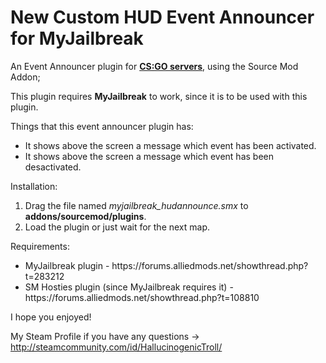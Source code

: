 <h1>New Custom HUD Event Announcer for MyJailbreak</h1>

<p>An Event Announcer plugin for <u><b> CS:GO servers</b></u>, using the Source Mod Addon;</p>
<p>This plugin requires <b>MyJailbreak</b> to work, since it is to be used with this plugin.</p>


Things that this event announcer plugin has:

<ul>
<li>It shows above the screen a message which event has been activated.</li>
<li>It shows above the screen a message which event has been desactivated.</li>
</ul>


Installation:
<ol>
<li>Drag the file named <i>myjailbreak_hudannounce.smx</i> to <b>addons/sourcemod/plugins</b>.</li>
<li>Load the plugin or just wait for the next map.</li>
</ol>

Requirements:
<ul>
<li> MyJailbreak plugin - https://forums.alliedmods.net/showthread.php?t=283212</li>
<li> SM Hosties plugin (since MyJailbreak requires it) - https://forums.alliedmods.net/showthread.php?t=108810</li>
</ul>

I hope you enjoyed!

My Steam Profile if you have any questions -> http://steamcommunity.com/id/HallucinogenicTroll/
